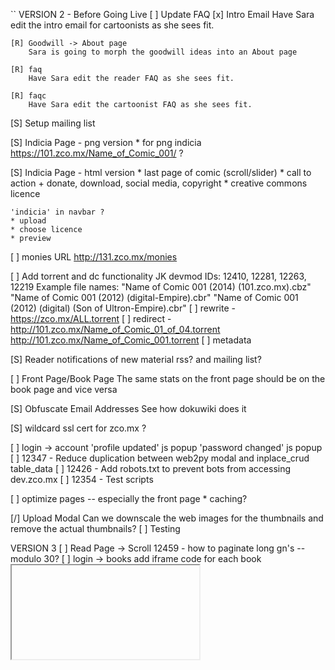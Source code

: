 ``
VERSION 2 - Before Going Live
[ ] Update FAQ
    [x] Intro Email
        Have Sara edit the intro email for cartoonists as she sees fit.

    [R] Goodwill -> About page
        Sara is going to morph the goodwill ideas into an About page

    [R] faq
        Have Sara edit the reader FAQ as she sees fit.

    [R] faqc
        Have Sara edit the cartoonist FAQ as she sees fit.

[S] Setup mailing list

[S] Indicia Page - png version
    * for png indicia https://101.zco.mx/Name_of_Comic_001/  ?

[S] Indicia Page - html version
    * last page of comic (scroll/slider)
    * call to action
        + donate, download, social media, copyright
    * creative commons licence

    'indicia' in navbar ?
    * upload
    * choose licence
    * preview

[ ] monies URL
    http://131.zco.mx/monies

[ ] Add torrent and dc functionality
    JK devmod IDs: 12410, 12281, 12263, 12219
    Example file names:
    "Name of Comic 001 (2014) (101.zco.mx).cbz"
    "Name of Comic 001 (2012) (digital-Empire).cbr"
    "Name of Comic 001 (2012) (digital) (Son of Ultron-Empire).cbr"
    [ ] rewrite - https://zco.mx/ALL.torrent
    [ ] redirect - http://101.zco.mx/Name_of_Comic_01_of_04.torrent http://101.zco.mx/Name_of_Comic_001.torrent
    [ ] metadata

[S] Reader notifications of new material
    rss? and mailing list?

[ ] Front Page/Book Page
    The same stats on the front page should be on the book page and
    vice versa

[S] Obfuscate Email Addresses
    See how dokuwiki does it

[S] wildcard ssl cert for zco.mx ?

[ ] login -> account
    'profile updated' js popup
    'password changed' js popup
[ ] 12347 - Reduce duplication between web2py modal and inplace_crud table_data
[ ] 12426 - Add robots.txt to prevent bots from accessing dev.zco.mx
[ ] 12354 - Test scripts

[ ] optimize pages -- especially the front page
    * caching?

[/] Upload Modal
    Can we downscale the web images for the thumbnails and remove the
    actual thumbnails?
    [ ] Testing

VERSION 3
[ ] Read Page -> Scroll
    12459 - how to paginate long gn's -- modulo 30?
[ ] login -> books
    add iframe code for each book
    <embed/>
    <iframe/>
    SB 2014-08-29 11:24  This needs more thought
[D] Mature Content icon
[ ] Check for duplicate file/book names
[ ] Url checker
[ ] login -> books page - paginate 'released' and 'ongoing' books
[ ] Copyright material
    DMCA / C&D disclaimer button would work
[ ] Social media links other than on the indicia ??
[ ] Tags (kids, by genre ??)
[ ] Creator page -> Links to Cartoonist Articles/interviews?
[ ] Book page -> Links to Book Reviews ?
[ ] Read Page
    Navigate with mouse scroll as well ?
    http://geekwagon.net/projects/xkcd1190/
    h-scroll - http://danielschafferbrooklyncomics.com/books/uncategorized/all-you-need/
    2-page slider ?
[ ] 12539 - Create aliases when users change their name
    jane smith -> id: 999 -> zco.mx/jane_smith
    ## name change
    jane smith jones -> id: 999 -> zco.mx/jane_smith_jones
    jane smith -> id: 999 -> zco.mx/jane_smith_jones

    We should likely create a check to alert when this happens because
    1) the cartoonist could generate a ton of aliases
    2) the cartoonist could masquerade (fraud) as another cartoonist

[ ] Front Page -> 12560 - store attributes in session and reuse

[D] Knowledge Base
    see google doc

[ ] KB
    [ ] git-ify and add to zco.mx server
    [ ] update dns for kb.zco.mx
    [ ] add link to footer
        [logo] about | faq | kb | login | all.torrent

IDEAS
[ ] bug/feature tracker
    * public or developer only?
    * vote up/down
    * github's issue tracker?
    * does this need a separate page?  link in the footer?

[s] Creative Commons Licence
    http://wiki.creativecommons.org/Frequently_Asked_Questions#How_should_I_decide_which_license_to_choose.3F
    https://creativecommons.org/licenses/by-nc/4.0/     ## Attribution-NonCommercial 4.0 International (CC BY-NC 4.0)
    (c) All Rights Reserved
    by-nc-nd
    by-nd
    by-nc
    by
    by-nc-sa
    by-sa

[ ] Is re-releasing released books a problem?
    * use the upload modal with any read-only fields
    * update a version number on the indicia?

[ ] Front Page - Add 'download' report
    downloading all.torrent gives +1 to all books
    downloading cartoonist.torrent gives +1 to all that cartoonist's books
[ ] How best to use the front page?

[-] Guided view using Perfect Viewer ?
    The main dev, Lin Rookie (rookiestudio@gmail.com), suggests guided view is
    possible with opencv but he believes the feature is not useful and it is a
    low priority.  He said the source is closed and he does not take bounties
    towards new features.

[ ] bio and book description - wikipedia api?
    https://github.com/goldsmith/Wikipedia          ## wikipedia api

[ ] user comments? - disqus api? reddit api?
    * creators choose comments to form a digital letters page?
[ ] how best to promote micro-publisher and things like the Muster List
[ ] site for original art?
[ ] youtube/google hangout - drawing of a page live ?
``
# vim:set ft=dm:
